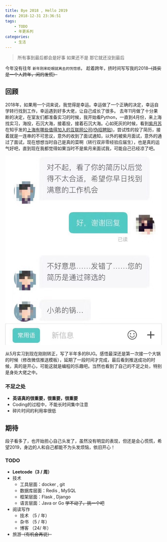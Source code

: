 ```yaml
---
title: Bye 2018 , Hello 2019
date: 2018-12-31 23:36:51
tags:
    - TODO
    - 年更系列
categories:
    - 生活
---
```


> 所有事到最后都会是好事
> 如果还不是
> 那它就还没到最后

今年没有往年 `新年刚来眨眼就离去的恍惚感`， 趁着跨年，挤时间写写我的2018~~（其实是一个人跨年，闲的发慌）~~

## 回顾

  2018年，如果用一个词来说，我觉得是幸运。幸运做了一个正确的决定，幸运自学转行找到工作，幸运遇到好多大佬，让自己成长了很多。
去年11月做了十分果断的决定，在室友们都准备实习的时候，我开始看Python，一直到4月份，来上海找实习，海投，石沉大海，接着投，接着石沉大海。心如死灰的时候，看到<a href='https://github.com/LKI'>紫月苏</a>在知乎发的<a href='https://www.zhihu.com/question/19596230/answer/152193862'>上海有哪些值得加入的互联网公司(伪招聘贴)</a>，尝试性的投了简历，接着就是一连串的不可思议，意外的收到了面试通知，以外的被紫月面试，意外的通过了面试，现在想想当时自己是真的菜啊（转行双非零经验应届生），也是真的运气好吧，直到现在我都觉得如果当时不是紫月来面试我，可能自己已经凉了吧。

<!-- more -->
![面试小插曲](/images/interview.jpeg)

  从5月实习到现在刚刚转正，写了半年多的BUG。感悟最深还是第一次接一个大锅的时候（修改微信推送模板），延期了一段时间才完成，最后看到推送成功的时候，真的是开心，可能这就是编程的乐趣吧。当然也看到了自己的不足之处，特别是身处大佬之中。

### 不足之处

- **英语真的很重要，很重要，很重要**
- Coding的过程中，不能长时间集中注意
- 碎片时间的利用率很低

## 期待

段子看多了，也开始担心自己头发了，虽然没有明显的表现，但还是会心慌慌，希望2019，身边的人和自己都能不为头发烦恼，依旧开心！

### TODO

- **Leetcode（3 / 周）**
- 技术
    - 工具层面：docker , git
    - 数据库层面：Redis , MySQL
    - 框架层面：Flask , Django
    - 语言层面：Java or  Go  ~~学不动了，挑一个吧~~
- 阅读写作
    - 技术 （5 / 年）
    - 杂书 （5 / 年）
    - 博客 （24/ 年）
- 旅游~~（有机会再说）~~

